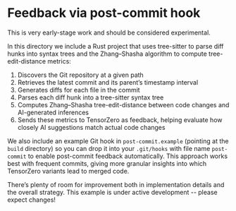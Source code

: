# Feedback via post-commit hook

This is very early-stage work and should be considered experimental.

In this directory we include a Rust project that uses tree-sitter to parse diff hunks into syntax trees and the Zhang–Shasha algorithm to compute tree-edit-distance metrics:

1. Discovers the Git repository at a given path
2. Retrieves the latest commit and its parent’s timestamp interval
3. Generates diffs for each file in the commit
4. Parses each diff hunk into a tree-sitter syntax tree
5. Computes Zhang–Shasha tree-edit-distance between code changes and AI-generated inferences
6. Sends these metrics to TensorZero as feedback, helping evaluate how closely AI suggestions match actual code changes

We also include an example Git hook in `post-commit.example` (pointing at the `build` directory) so you can drop it into your `.git/hooks` with file name `post-commit` to enable post-commit feedback automatically. This approach works best with frequent commits, giving more granular insights into which TensorZero variants lead to merged code.

There’s plenty of room for improvement both in implementation details and the overall strategy.
This example is under active development -- please expect changes!
